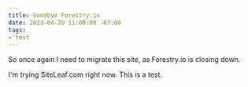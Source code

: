 ```yaml
---
title: Goodbye Forestry.io
date: 2023-04-20 11:00:00 -07:00
tags:
- test
---
```


So once again I need to migrate this site, as Forestry.io is closing down.

I'm trying SiteLeaf.com right now. This is a test.